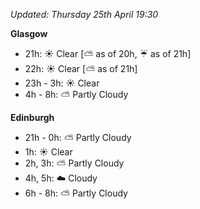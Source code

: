 *Updated: Thursday 25th April 19:30*

**Glasgow**

* 21h: :sunny: Clear [:partly_sunny: as of 20h, :umbrella: as of 21h]
* 22h: :sunny: Clear [:partly_sunny: as of 21h]
* 23h - 3h: :sunny: Clear
* 4h - 8h: :partly_sunny: Partly Cloudy

**Edinburgh**

* 21h - 0h: :partly_sunny: Partly Cloudy
* 1h: :sunny: Clear
* 2h, 3h: :partly_sunny: Partly Cloudy
* 4h, 5h: :cloud: Cloudy
* 6h - 8h: :partly_sunny: Partly Cloudy
